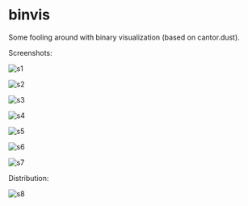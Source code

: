 # binvis

Some fooling around with binary visualization (based on cantor.dust).

Screenshots:

![s1](http://i.imgur.com/uDu5QfQ.png)

![s2](http://i.imgur.com/xGiUfdJ.png)

![s3](http://i.imgur.com/otJSTDA.png)

![s4](http://i.imgur.com/46noklV.png)

![s5](http://i.imgur.com/fxATZBZ.png)

![s6](http://i.imgur.com/1ps8Lbu.png)

![s7](http://i.imgur.com/e0W2jeN.png)

Distribution:

![s8](http://i.imgur.com/0uS9RmE.png)